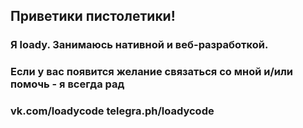 ## Приветики пистолетики!
### Я loady. Занимаюсь нативной и веб-разработкой.
### Если у вас появится желание связаться со мной и/или помочь - я всегда рад
### vk.com/loadycode telegra.ph/loadycode
